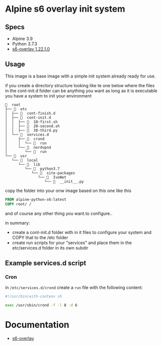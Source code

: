 # Alpine s6 overlay init system

## Specs

- Alpine 3.9
- Python 3.7.3
- [s6-overlay 1.22.1.0](https://github.com/just-containers/s6-overlay)

## Usage

This image is a base image with a simple init system already ready for use.

if you create a directory structure looking like te one below where the files in the cont-init.d folder 
can be anything you want as long as it is executable you have a system to init your environment

```text
  root
├──   etc
│  ├──   cont-finish.d
│  ├──   cont-init.d
│  │  ├──   10-first.sh
│  │  ├──   20-second.sh
│  │  ├──   30-third.py
│  └──   services.d
│     ├──   crond
│     │  └──   run
│     └──   nordvpnd
│        └──   run
└──   usr
   └──   local
      └──   lib
         └──   python3.7
            └──   site-packages
               └──   IvoNet
                  └──   __init__.py
```                     
copy the folder into your onw image based on this one like this

```dockerfile
FROM alpine-python-s6:latest
COPY root/ /
```

and of course any other thing you want.to configure..

in summary:
- create a cont-init.d folder with in it files to configure your system and COPY that to the /etc folder
- create run scripts for your "services" and place them in the etc/services.d folder in its own subdir
 
 
## Example services.d script

### Cron

in `/etc/services.d/crond` create a `run` file with the following content:

```bash
#!/usr/bin/with-contenv sh

exec /usr/sbin/crond -f -l 8 -d 6
```

# Documentation

* [s6-overlay](https://github.com/just-containers/s6-overlay)
